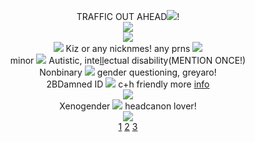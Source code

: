 <p align="center">
  TRAFFIC  OUT AHEAD<IMG SRC="https://64.media.tumblr.com/8719e3415315fd9aa2353aef890ffb77/52bc904368f8588c-51/s75x75_c1/cd63b1578ff8d2bf513259466e750f4bdc1c9eab.gifv">!<br><img src="https://64.media.tumblr.com/32f8c85a55f792fd9e015b2bb9b76c0c/41e188fa7e3139b7-12/s400x600/fb29fde2222dcc1665c36b8e9005938dd8172a76.gifv"><BR>
 <img src="https://media.discordapp.net/attachments/1112204674083344486/1181421412821508148/com-video-to-gif-7--unscreen.gif?ex=6580ff6e&is=656e8a6e&hm=974a6ec93d9b21255578f2054e64415ebc4ed3890c8da38c3d976de0ec300289&=&width=540&height=540 alt="ic: @s0o0up on twt""><br>
 <img src="https://64.media.tumblr.com/8241ca8cf603a1dc20995484f6b01378/71881fbccf8a80e7-bb/s75x75_c1/4bcb7ed97e470797aa40819ec73f631bad93b1e6.gifv"> Kiz or any nicknmes! any prns <img src="https://64.media.tumblr.com/af478de262f8328e65af4419bc5d3684/093f24463a40ad54-5f/s75x75_c1/c4a8eaed7b4dbfe59bda2e9ef8efe581bb945214.gifv"><BR> minor <img src="https://64.media.tumblr.com/054cb0c03c81c9eb46fbc863171bede2/67c254859d0139a2-a7/s75x75_c1/bf25d5bbe333075d4c996e056429abba67359658.gifv"> Autistic, inte<a href="https://www.cdc.gov/ncbddd/developmentaldisabilities/facts-about-intellectual-disability.html#:~:text=What%20is%20intellectual%20disability%3F,disability%20vary%20greatly%20in%20children" title="">ll</a>ectual disability(MENTION ONCE!)<BR> Nonbinary <img src="https://64.media.tumblr.com/cea1120113d30f849405bb0af174d875/67c254859d0139a2-d6/s75x75_c1/4803d68736fb26d3c854492a54219f339e06a235.gifv"> gender questioning, greyaro!<br/>2BDamned ID <img src="https://64.media.tumblr.com/3d6daad895312c6452503bf4f3bae0a2/f465945739e2a9ff-00/s75x75_c1/102f26ec1046ef70272d4f1e0b05b4c0e2b1b8e1.gifv"> c+h friendly more 
<a href="https://rentry.co/kizzy2damned" title="About Me">info</a>
<br><img src="https://64.media.tumblr.com/bcbdab1997a63b48cd660c772c7813b6/6ea9fd6cde2360e1-af/s400x600/ddc5ef36e7b89d64f716101e88f3826e9382755b.pnj"><br>Xenogender <img src="https://64.media.tumblr.com/72554995bd2892d386970b9d22089715/f465945739e2a9ff-8c/s75x75_c1/f564d9f83789bea29c1d6e1bc0a4303803d30c96.gifv"> headcanon lover!<br><img src="https://64.media.tumblr.com/7b841e1a2f69da69261e0d75e9ef7a5f/ffef7e8029b7971b-33/s250x400/fe05f24501ffeceda35d82883f16efe08e8786d2.gifv"><br><a href="https://www.patreon.com/KIZSPER/about" title="">1</a> <a href="https://kizkrazy.carrd.co/#" title="">2</a> <a href="https://en.pronouns.page/@Kizperkrazy" title="">3</a>

